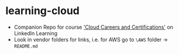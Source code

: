 # learning-cloud

- Companion Repo for course ['Cloud Careers and Certifications'](https://www.linkedin.com/learning/cloud-computing-careers-and-certifications-first-steps) on LinkedIn Learning
- Look in vendor folders for links, i.e. for AWS go to `\AWS` folder -> `README.md`
